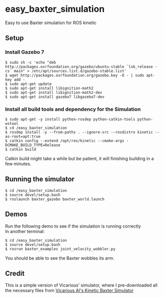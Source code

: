 # easy_baxter_simulation
Easy to use Baxter simulation for ROS kinetic

## Setup 
### Install Gazebo 7
```
$ sudo sh -c 'echo "deb http://packages.osrfoundation.org/gazebo/ubuntu-stable `lsb_release -cs` main" > /etc/apt/sources.list.d/gazebo-stable.list'
$ wget http://packages.osrfoundation.org/gazebo.key -O - | sudo apt-key add -
$ sudo apt-get update
$ sudo apt-get install libignition-math2
$ sudo apt-get install libignition-math2-dev
$ sudo apt-get install gazebo7 libgazebo7-dev
```
### Install all build tools and dependency for the Simulation
```
$ sudo apt-get -y install python-rosdep python-catkin-tools python-wstool  
$ cd /easy_baxter_simulation
$ rosdep install -y --from-paths . --ignore-src --rosdistro kinetic --as-root=apt:true
$ catkin config --extend /opt/ros/kinetic --cmake-args -DCMAKE_BUILD_TYPE=Release
$ catkin build
``` 
Catkin build might take a while but be patient, it will finishing building in a few minutes.

## Running the simulator
```
$ cd /easy_baxter_simulation
$ source devel/setup.bash
$ roslaunch baxter_gazebo baxter_world.launch
```

## Demos
Run the following demo to see if the simulation is running correctly   
In another terminal:  
```
$ cd /easy_baxter_simulation
$ source devel/setup.bash
$ rosrun baxter_examples joint_velocity_wobbler.py
```
You should be able to see the Baxter wobbles its arm.


## Credit
This is a simple version of Vicarious' simulator, where I pre-downloaded all the necessary files from 
[Vicarious AI's Kinetic Baxter Simulator](https://github.com/vicariousinc/baxter_simulator)
